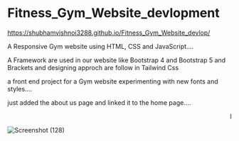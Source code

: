 
# Fitness_Gym_Website_devlopment
  https://shubhamvishnoi3288.github.io/Fitness_Gym_Website_devlop/
 
                                                                                  
A Responsive Gym website using HTML, CSS and JavaScript....

A   Framework are used in our website like Bootstrap 4 and Bootstrap 5  and Brackets and designing approch are follow in Tailwind Css

a front end project for a Gym website experimenting with new fonts and styles....

 just added the about us page and linked it to the home page....


<marquee>I LOVE THE gym. There’s nothing quite like the feeling you get after a long row on the rowing machine or 40 minutes of hard cardio. It’s a key part of my mental health routine  along with a healthy diet, a very good therapist and some strong antidepressants. 
In another life maybe I would have been a strong advocate for keeping the gyms open in Level 5. As someone who suffers from both depression and anxiety, the news that gyms would not be kept open in Level 5 did upset me.
Being able to go back to the gym in July boosted my mental and physical wellbeing immensely. I was able to re-establish my routine and get out of my apartment at least twice a week...</marquee>

![Screenshot (128)](https://user-images.githubusercontent.com/65655892/124761336-88914c00-dee6-11eb-9a91-770e7a619f28.png)
